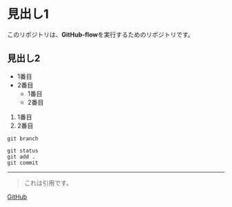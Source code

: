 # 見出し1
このリポジトリは、**GitHub-flow**を実行するためのリポジトリです。

## 見出し2
* 1番目
* 2番目
  * 1番目
  * 2番目

1. 1番目
2. 2番目

`git branch`

    git status
    git add .
    git commit
------------------
> これは引用です。

[GitHub](https://github.com)
